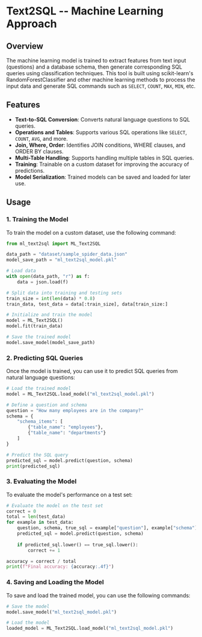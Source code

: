 # Text2SQL -- Machine Learning Approach

## Overview
The machine learning model is trained to extract features from text input (questions) and a database schema, then generate corresponding SQL queries using classification techniques. This tool is built using scikit-learn's RandomForestClassifier and other machine learning methods to process the input data and generate SQL commands such as `SELECT`, `COUNT`, `MAX`, `MIN`, etc.

## Features
- **Text-to-SQL Conversion**: Converts natural language questions to SQL queries.
- **Operations and Tables**: Supports various SQL operations like `SELECT`, `COUNT`, `AVG`, and more.
- **Join, Where, Order**: Identifies JOIN conditions, WHERE clauses, and ORDER BY clauses.
- **Multi-Table Handling**: Supports handling multiple tables in SQL queries.
- **Training**: Trainable on a custom dataset for improving the accuracy of predictions.
- **Model Serialization**: Trained models can be saved and loaded for later use.

## Usage

### 1. Training the Model
To train the model on a custom dataset, use the following command:

```python
from ml_text2sql import ML_Text2SQL

data_path = "dataset/sample_spider_data.json"
model_save_path = "ml_text2sql_model.pkl"

# Load data
with open(data_path, "r") as f:
    data = json.load(f)

# Split data into training and testing sets
train_size = int(len(data) * 0.8)
train_data, test_data = data[:train_size], data[train_size:]

# Initialize and train the model
model = ML_Text2SQL()
model.fit(train_data)

# Save the trained model
model.save_model(model_save_path)
```

### 2. Predicting SQL Queries
Once the model is trained, you can use it to predict SQL queries from natural language questions:

```python
# Load the trained model
model = ML_Text2SQL.load_model("ml_text2sql_model.pkl")

# Define a question and schema
question = "How many employees are in the company?"
schema = {
    "schema_items": [
        {"table_name": "employees"},
        {"table_name": "departments"}
    ]
}

# Predict the SQL query
predicted_sql = model.predict(question, schema)
print(predicted_sql)
```

### 3. Evaluating the Model
To evaluate the model's performance on a test set:

```python
# Evaluate the model on the test set
correct = 0
total = len(test_data)
for example in test_data:
    question, schema, true_sql = example["question"], example["schema"], example["sql"]
    predicted_sql = model.predict(question, schema)
    
    if predicted_sql.lower() == true_sql.lower():
        correct += 1

accuracy = correct / total
print(f"Final accuracy: {accuracy:.4f}")
```

### 4. Saving and Loading the Model
To save and load the trained model, you can use the following commands:

```python
# Save the model
model.save_model("ml_text2sql_model.pkl")

# Load the model
loaded_model = ML_Text2SQL.load_model("ml_text2sql_model.pkl")
```


